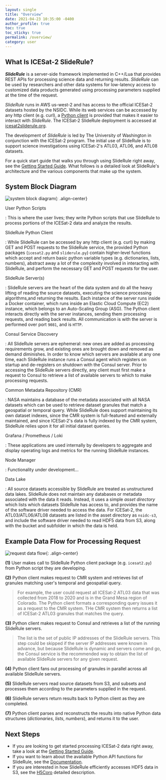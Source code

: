 ```yaml
---
layout: single
title: "Overview"
date: 2021-04-23 10:35:00 -0400
author_profile: true
toc: true
toc_sticky: true
permalink: /overview/
category: user
---
```


## What Is ICESat-2 SlideRule?

___SlideRule___ is a server-side framework implemented in C++/Lua that provides REST APIs for processing science data and returning results. _SlideRule_ can be used by researchers and other data systems for low-latency access to customized data products generated using processing parameters supplied at the time of the request.

_SlideRule_ runs in AWS us-west-2 and has access to the official ICESat-2 datasets hosted by the NSIDC. While its web services can be accessed by any http client (e.g. curl), a [Python client](https://github.com/ICESat2-SlideRule/sliderule-python) is provided that makes it easier to interact with _SlideRule_.  The ICESat-2 SlideRule deployment is accessed at [icesat2sliderule.org](http://icesat2sliderule.org).

The development of _SlideRule_ is led by The University of Washington in conjunction with the  ICESat-2 program.  The initial use of SlideRule is to support science investigations using ICESat-2's ATL03, ATL06, and ATL08 datasets.

For a quick start guide that walks you through using SlideRule right away, see the [Getting Started Guide](/gettingstarted/).  What follows is a detailed look at SlideRule's architecture and the various components that make up the system.

## System Block Diagram

![system block diagram](/assets/images/system_block_diagram.png){: .align-center}

User Python Scripts

:   This is where the user lives; they write Python scripts that use SlideRule to process portions of the ICESat-2 data and analyze the results.

SlideRule Python Client

:   While SlideRule can be accessed by any http client (e.g. curl) by making GET and POST requests to the SlideRule service, the provided Python packages (`icesat2.py` and `sliderule.py`) contain higher-level functions which accept and return basic python variable types (e.g. dictionaries, lists, numbers), abstract away a lot of the complexity involved in interacting with SlideRule, and perform the necessary GET and POST requests for the user.

SlideRule Server(s)

:   SlideRule servers are the heart of the data system and do all the heavy lifting of reading the source datasets, executing the science processing algorithms,and returning the results.  Each instance of the server runs inside a Docker container, which runs inside an Elastic Cloud Compute (EC2) instance, which belongs to an Auto-Scaling Group (ASG).  The Python client interacts directly with the server instances, sending them processing requests, and reading back results.  All communication is with the server is performed over port `9081`, and is `HTTP`.

Consul Service Discovery

:   All SlideRule servers are ephemeral: new ones are added as processing requirements grow, and existing ones are brought down and removed as demand diminishes.  In order to know which servers are available at any one time, each SlideRule instance runs a Consul agent which registers on startup and de-registers on shutdown with the Consul server.  Prior to accessing the SlideRule servers directly, any client must first make a request to Consul to retrieve a list of available servers to which to make processing requests.

Common Metadata Repository (CMR)

:   NASA maintains a database of the metadata associated with all NASA datasets which can be used to retrieve dataset granules that match a geospatial or temporal query.  While SlideRule does support maintaining its own dataset indexes, since the CMR system is full-featured and externally maintained, and since ICESat-2's data is fully indexed by the CMR system, SlideRule relies upon it for all initial dataset queries.

Grafana / Prometheus / Loki

:   These applications are used internally by developers to aggregate and display operating logs and metrics for the running SlideRule instances.

Node Manager

:   Functionality under development...

Data Lake

:   All source datasets accessible by SlideRule are treated as unstructured data lakes.  SlideRule does not maintain any databases or metadata associated with the data it reads.  Instead, it uses a simple _asset directory_ which lists which datasets SlideRule has access to, and provides the name of the software driver needed to access the data.  For ICESat-2, the ATL03/ATL06/ATL08 datasets are listed in the asset directory as `nsidc-s3`, and include the software driver needed to read HDF5 data from S3, along with the bucket and subfolder in which the data is held.

## Example Data Flow for Processing Request

![request data flow](/assets/images/request_data_flow.png){: .align-center}

__(1)__ User makes call to SlideRule Python client package (e.g. `icesat2.py`) from Python script they are developing.

__(2)__ Python client makes request to CMR system and retrieves list of granules matching user's temporal and geospatial query.

>
> For example, the user could request all ICESat-2 ATL03 data that was collected from 2018 to 2020 and is in the Grand Mesa region of Colorado.  The Python client formats a corresponding query issues it as a request to the CMR system.  THe CMR system then returns a list of ICESat-2 ATL03 granules that matches the query.
>

__(3)__  Python client makes request to Consul and retrieves a list of the running SlideRule servers.

>
> The list is the set of public IP addresses of the SlideRule servers.  This step could be skipped if the server IP addresses were known in advance, but because SlideRule is dynamic and servers come and go, the Consul service is the recommended way to obtain the list of available SlideRule servers for any given request.
>

__(4)__ Python client fans out processing of granules in parallel across all available SlideRule servers.

__(5)__ SlideRule servers read source datasets from S3, and subsets and processes them according to the parameters supplied in the request.

__(6)__ SlideRule servers return results back to Python client as they are completed.

__(7)__ Python client parses and reconstructs the results into native Python data structures (_dictionaries_, _lists_, _numbers_), and returns it to the user.


## Next Steps

* If you are looking to get started processing ICESat-2 data right away, take a look at the [Getting Started Guide](/gettingstarted/).
* If you want to learn about the available Python API functions for SlideRule, see the [Documentation](/rtd/).
* If you are interested in how SlideRule efficiently accesses HDF5 data in S3, see the [H5Coro](/h5coro/) detailed description.